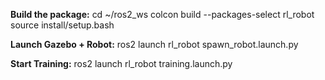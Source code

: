 **Build the package:**
cd ~/ros2_ws
colcon build --packages-select rl_robot
source install/setup.bash

**Launch Gazebo + Robot:**
ros2 launch rl_robot spawn_robot.launch.py

**Start Training:**
ros2 launch rl_robot training.launch.py

